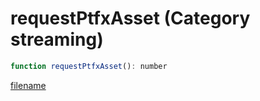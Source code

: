 # requestPtfxAsset (Category streaming)

```js
function requestPtfxAsset(): number
```

[filename](requestPtfxAsset_m.md ':include')